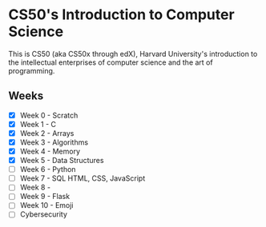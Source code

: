# CS50's Introduction to Computer Science

This is CS50 (aka CS50x through edX), Harvard University's introduction to the intellectual enterprises of computer science and the art of programming.

## Weeks
- [x] Week 0 - Scratch
- [x] Week 1 - C 
- [x] Week 2 - Arrays
- [x] Week 3 - Algorithms
- [x] Week 4 - Memory
- [x] Week 5 - Data Structures
- [ ] Week 6 - Python
- [ ] Week 7 - SQL HTML, CSS, JavaScript
- [ ] Week 8 -
- [ ] Week 9 - Flask
- [ ] Week 10 - Emoji
- [ ] Cybersecurity